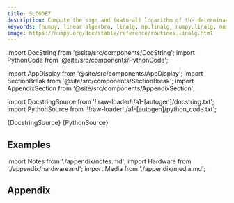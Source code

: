 ```yaml
---
title: SLOGDET
description: Compute the sign and (natural) logarithm of the determinant of an array. If an array has a very small or very large determinant, then a call to `det` may overflow or underflow. This routine is more robust against such issues, because it computes the logarithm of the determinant rather than the determinant itself.
keywords: [numpy, linear algerbra, linalg, np.linalg, numpy.linalg, numpy.linalg.slogdet]
image: https://numpy.org/doc/stable/reference/routines.linalg.html
---
```


[//]: # (Custom component imports)

import DocString from '@site/src/components/DocString';
import PythonCode from '@site/src/components/PythonCode';

import AppDisplay from '@site/src/components/AppDisplay';
import SectionBreak from '@site/src/components/SectionBreak';
import AppendixSection from '@site/src/components/AppendixSection';

[//]: # (Docstring)

import DocstringSource from '!!raw-loader!./a1-[autogen]/docstring.txt';
import PythonSource from '!!raw-loader!./a1-[autogen]/python_code.txt';


<DocString>{DocstringSource}</DocString>
<PythonCode GLink='NUMPY/linalg/SLOGDET/SLOGDET.py'>{PythonSource}</PythonCode>


<SectionBreak />

    

[//]: # (Examples)

## Examples

<AppDisplay 
  GLink='NUMPY/linalg/SLOGDET'
  nodeLabel='SLOGDET'>
</AppDisplay>

<SectionBreak />

    

[//]: # (Appendix)

import Notes from './appendix/notes.md';
import Hardware from './appendix/hardware.md';
import Media from './appendix/media.md';

## Appendix

<AppendixSection index={0} folderPath='nodes/NUMPY/linalg/SLOGDET/appendix/'><Notes /></AppendixSection>
<AppendixSection index={1} folderPath='nodes/NUMPY/linalg/SLOGDET/appendix/'><Hardware /></AppendixSection>
<AppendixSection index={2} folderPath='nodes/NUMPY/linalg/SLOGDET/appendix/'><Media /></AppendixSection>


